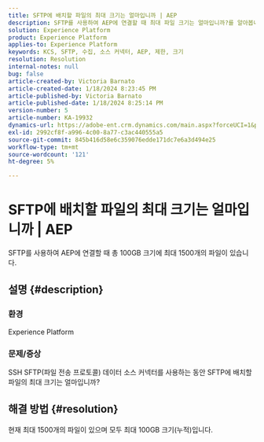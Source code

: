 ```yaml
---
title: SFTP에 배치할 파일의 최대 크기는 얼마입니까 | AEP
description: SFTP를 사용하여 AEP에 연결할 때 최대 파일 크기는 얼마입니까?를 알아봅니다.
solution: Experience Platform
product: Experience Platform
applies-to: Experience Platform
keywords: KCS, SFTP, 수집, 소스 커넥터, AEP, 제한, 크기
resolution: Resolution
internal-notes: null
bug: false
article-created-by: Victoria Barnato
article-created-date: 1/18/2024 8:23:45 PM
article-published-by: Victoria Barnato
article-published-date: 1/18/2024 8:25:14 PM
version-number: 5
article-number: KA-19932
dynamics-url: https://adobe-ent.crm.dynamics.com/main.aspx?forceUCI=1&pagetype=entityrecord&etn=knowledgearticle&id=10a28a75-3fb6-ee11-a569-6045bd006b25
exl-id: 2992cf8f-a996-4c00-8a77-c3ac440555a5
source-git-commit: 845b416d58e6c359076edde171dc7e6a3d494e25
workflow-type: tm+mt
source-wordcount: '121'
ht-degree: 5%

---
```


# SFTP에 배치할 파일의 최대 크기는 얼마입니까 | AEP


SFTP를 사용하여 AEP에 연결할 때 총 100GB 크기에 최대 1500개의 파일이 있습니다.

## 설명 {#description}


### <b>환경</b>

Experience Platform



### <b>문제/증상</b>

SSH SFTP(파일 전송 프로토콜) 데이터 소스 커넥터를 사용하는 동안 SFTP에 배치할 파일의 최대 크기는 얼마입니까?


## 해결 방법 {#resolution}

현재 최대 1500개의 파일이 있으며 모두 최대 100GB 크기(누적)입니다.

